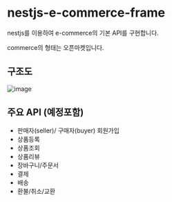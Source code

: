 # nestjs-e-commerce-frame
nestjs를 이용하여 e-commerce의 기본 API를 구현합니다.

commerce의 형태는 오픈마켓입니다.


## 구조도
![image](https://github.com/rimo030/nestjs-e-commerce-frame/assets/109577985/b07e920e-48a0-4d62-8f4c-b906946bfbc4)




## 주요 API (예정포함)
- 판매자(seller)/ 구매자(buyer) 회원가입
- 상품등록
- 상품조회
- 상품리뷰
- 장바구니/주문서
- 결제
- 배송
- 환불/취소/교환



